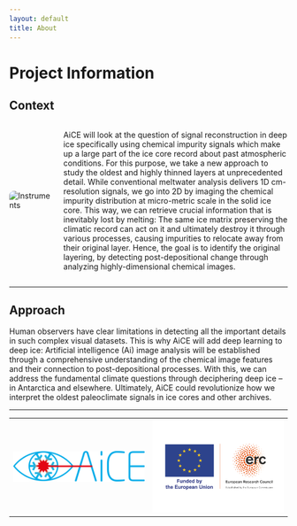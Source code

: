 ```yaml
---
layout: default
title: About
---
```


# Project Information

## Context

<div style="display: flex; align-items: center; gap: 20px;">
  <img src="assets/iridiavitesse" width="200px" alt="Instruments" style="border-radius: 8px;" />
  <p>
    AiCE will look at the question of signal reconstruction in deep ice specifically using chemical impurity signals which make up a large part of the ice core record about past atmospheric conditions. For this purpose, we take a new approach to study the oldest and highly thinned layers at unprecedented detail. While conventional meltwater analysis delivers 1D cm-resolution signals, we go into 2D by imaging the chemical impurity distribution at micro-metric scale in the solid ice core. This way, we can retrieve crucial information that is inevitably lost by melting: The same ice matrix preserving the climatic record can act on it and ultimately destroy it through various processes, causing impurities to relocate away from their original layer. Hence, the goal is to identify the original layering, by detecting post-depositional change through analyzing highly-dimensional chemical images.
  </p>
</div>

---

## Approach
    
Human observers have clear limitations in detecting all the important details in such complex visual datasets. This is why AiCE will add deep learning to deep ice: Artificial intelligence (Ai) image analysis will be established through a comprehensive understanding of the chemical image features and their connection to post-depositional processes. With this, we can address the fundamental climate questions through deciphering deep ice – in Antarctica and elsewhere. Ultimately, AiCE could revolutionize how we interpret the oldest paleoclimate signals in ice cores and other archives.
    
  </p>
</div>

---


<table>
  <tr>
    <td>
      <img src="assets/aice.png" width="500px" alt="AiCE Logo" />
    </td>
    <td>
      <img src="assets/erc.png" width="500px" alt="ERC Logo" />
    </td>
  </tr>
</table>
